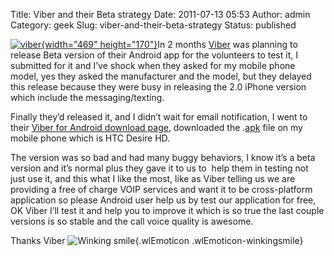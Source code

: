 Title: Viber and their Beta strategy
Date: 2011-07-13 05:53
Author: admin
Category: geek
Slug: viber-and-their-beta-strategy
Status: published

[![viber](http://www.emadmokhtar.com/wp-content/uploads/2011/11/viber_thumb.png "viber"){width="469"
height="170"}](http://www.emadmokhtar.com/wp-content/uploads/2011/11/viber.png)In
2 months [Viber](http://www.viber.com/) was planning to release Beta
version of their Android app for the volunteers to test it, I submitted
for it and I’ve shock when they asked for my mobile phone model, yes
they asked the manufacturer and the model, but they delayed this release
because they were busy in releasing the 2.0 iPhone version which include
the messaging/texting.

Finally they’d released it, and I didn’t wait for email notification, I
went to their [Viber for Android download
page](http://www.viber.com/download), downloaded the
.[apk](http://s3.amazonaws.com/Viber-Android-Beta/viber.apk) file on my
mobile phone which is HTC Desire HD.

The version was so bad and had many buggy behaviors, I know it’s a beta
version and it’s normal plus they gave it to us to  help them in testing
not just use it, and this what I like the most, like as Viber telling us
we are providing a free of charge VOIP services and want it to be
cross-platform application so please Android user help us by test our
application for free, OK Viber I’ll test it and help you to improve it
which is so true the last couple versions is so stable and the call
voice quality is awesome.

Thanks Viber ![Winking
smile](http://www.emadmokhtar.com/wp-content/uploads/2011/11/wlEmoticon-winkingsmile_2.png){.wlEmoticon
.wlEmoticon-winkingsmile}
